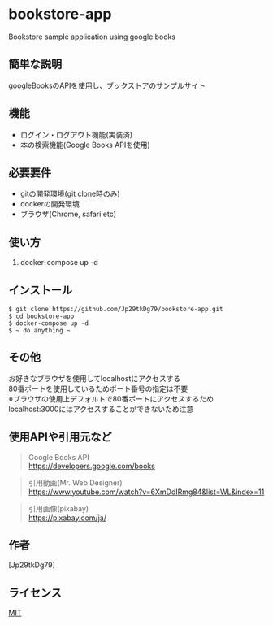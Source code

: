# bookstore-app
Bookstore sample application using google books

## 簡単な説明

googleBooksのAPIを使用し、ブックストアのサンプルサイト

## 機能

- ログイン・ログアウト機能(実装済)
- 本の検索機能(Google Books APIを使用)

## 必要要件

- gitの開発環境(git clone時のみ)
- dockerの開発環境
- ブラウザ(Chrome, safari etc)

## 使い方

1. docker-compose up -d

## インストール

```
$ git clone https://github.com/Jp29tkDg79/bookstore-app.git
$ cd bookstore-app
$ docker-compose up -d
$ ~ do anything ~
```


## その他

お好きなブラウザを使用してlocalhostにアクセスする<br>
80番ポートを使用しているためポート番号の指定は不要<br>
※ブラウザの使用上デフォルトで80番ポートにアクセスするため<br>
localhost:3000にはアクセスすることができないため注意

## 使用APIや引用元など
>Google Books API<br>
https://developers.google.com/books

>引用動画(Mr. Web Designer)<br>
https://www.youtube.com/watch?v=6XmDdIRmg84&list=WL&index=11

>引用画像(pixabay)<br>
https://pixabay.com/ja/

## 作者

[Jp29tkDg79]

## ライセンス

[MIT](https://github.com/Jp29tkDg79/bookstore-app.git)</blockquote>
